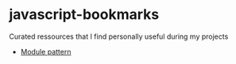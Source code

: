 # javascript-bookmarks
Curated ressources that I find personally useful during my projects

* [Module pattern](https://darrenderidder.github.io/talks/ModulePatterns/#/11)
